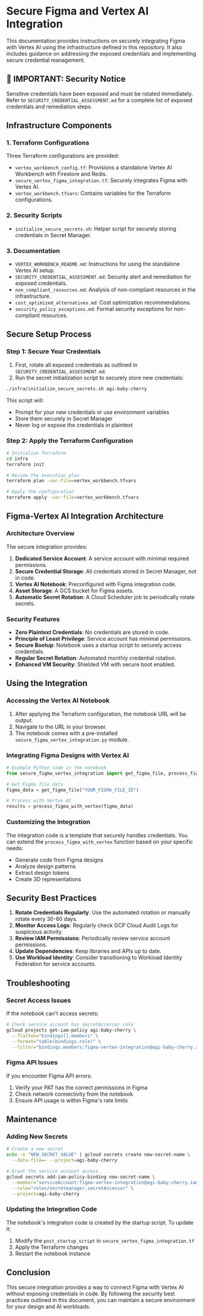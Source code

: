 # Secure Figma and Vertex AI Integration

This documentation provides instructions on securely integrating Figma with Vertex AI using the infrastructure defined in this repository. It also includes guidance on addressing the exposed credentials and implementing secure credential management.

## 🚨 IMPORTANT: Security Notice

Sensitive credentials have been exposed and must be rotated immediately. Refer to `SECURITY_CREDENTIAL_ASSESSMENT.md` for a complete list of exposed credentials and remediation steps.

## Infrastructure Components

### 1. Terraform Configurations

Three Terraform configurations are provided:

- `vertex_workbench_config.tf`: Provisions a standalone Vertex AI Workbench with Firestore and Redis.
- `secure_vertex_figma_integration.tf`: Securely integrates Figma with Vertex AI.
- `vertex_workbench.tfvars`: Contains variables for the Terraform configurations.

### 2. Security Scripts

- `initialize_secure_secrets.sh`: Helper script for securely storing credentials in Secret Manager.

### 3. Documentation

- `VERTEX_WORKBENCH_README.md`: Instructions for using the standalone Vertex AI setup.
- `SECURITY_CREDENTIAL_ASSESSMENT.md`: Security alert and remediation for exposed credentials.
- `non_compliant_resources.md`: Analysis of non-compliant resources in the infrastructure.
- `cost_optimized_alternatives.md`: Cost optimization recommendations.
- `security_policy_exceptions.md`: Formal security exceptions for non-compliant resources.

## Secure Setup Process

### Step 1: Secure Your Credentials

1. First, rotate all exposed credentials as outlined in `SECURITY_CREDENTIAL_ASSESSMENT.md`.
2. Run the secret initialization script to securely store new credentials:

```bash
./infra/initialize_secure_secrets.sh agi-baby-cherry
```

This script will:
- Prompt for your new credentials or use environment variables
- Store them securely in Secret Manager
- Never log or expose the credentials in plaintext

### Step 2: Apply the Terraform Configuration

```bash
# Initialize Terraform
cd infra
terraform init

# Review the execution plan
terraform plan -var-file=vertex_workbench.tfvars

# Apply the configuration
terraform apply -var-file=vertex_workbench.tfvars
```

## Figma-Vertex AI Integration Architecture

### Architecture Overview

The secure integration provides:

1. **Dedicated Service Account**: A service account with minimal required permissions.
2. **Secure Credential Storage**: All credentials stored in Secret Manager, not in code.
3. **Vertex AI Notebook**: Preconfigured with Figma integration code.
4. **Asset Storage**: A GCS bucket for Figma assets.
5. **Automatic Secret Rotation**: A Cloud Scheduler job to periodically rotate secrets.

### Security Features

- **Zero Plaintext Credentials**: No credentials are stored in code.
- **Principle of Least Privilege**: Service account has minimal permissions.
- **Secure Bootup**: Notebook uses a startup script to securely access credentials.
- **Regular Secret Rotation**: Automated monthly credential rotation.
- **Enhanced VM Security**: Shielded VM with secure boot enabled.

## Using the Integration

### Accessing the Vertex AI Notebook

1. After applying the Terraform configuration, the notebook URL will be output.
2. Navigate to the URL in your browser.
3. The notebook comes with a pre-installed `secure_figma_vertex_integration.py` module.

### Integrating Figma Designs with Vertex AI

```python
# Example Python code in the notebook
from secure_figma_vertex_integration import get_figma_file, process_figma_with_vertex

# Get Figma file data
figma_data = get_figma_file("YOUR_FIGMA_FILE_ID")

# Process with Vertex AI
results = process_figma_with_vertex(figma_data)
```

### Customizing the Integration

The integration code is a template that securely handles credentials. You can extend the `process_figma_with_vertex` function based on your specific needs:

- Generate code from Figma designs
- Analyze design patterns
- Extract design tokens
- Create 3D representations

## Security Best Practices

1. **Rotate Credentials Regularly**: Use the automated rotation or manually rotate every 30-60 days.
2. **Monitor Access Logs**: Regularly check GCP Cloud Audit Logs for suspicious activity.
3. **Review IAM Permissions**: Periodically review service account permissions.
4. **Update Dependencies**: Keep libraries and APIs up to date.
5. **Use Workload Identity**: Consider transitioning to Workload Identity Federation for service accounts.

## Troubleshooting

### Secret Access Issues

If the notebook can't access secrets:

```bash
# Check service account has secretAccessor role
gcloud projects get-iam-policy agi-baby-cherry \
  --flatten="bindings[].members" \
  --format="table(bindings.role)" \
  --filter="bindings.members:figma-vertex-integration@agi-baby-cherry.iam.gserviceaccount.com"
```

### Figma API Issues

If you encounter Figma API errors:

1. Verify your PAT has the correct permissions in Figma
2. Check network connectivity from the notebook
3. Ensure API usage is within Figma's rate limits

## Maintenance

### Adding New Secrets

```bash
# Create a new secret
echo -n "NEW_SECRET_VALUE" | gcloud secrets create new-secret-name \
  --data-file=- --project=agi-baby-cherry

# Grant the service account access
gcloud secrets add-iam-policy-binding new-secret-name \
  --member="serviceAccount:figma-vertex-integration@agi-baby-cherry.iam.gserviceaccount.com" \
  --role="roles/secretmanager.secretAccessor" \
  --project=agi-baby-cherry
```

### Updating the Integration Code

The notebook's integration code is created by the startup script. To update it:

1. Modify the `post_startup_script` in `secure_vertex_figma_integration.tf`
2. Apply the Terraform changes
3. Restart the notebook instance

## Conclusion

This secure integration provides a way to connect Figma with Vertex AI without exposing credentials in code. By following the security best practices outlined in this document, you can maintain a secure environment for your design and AI workloads.
